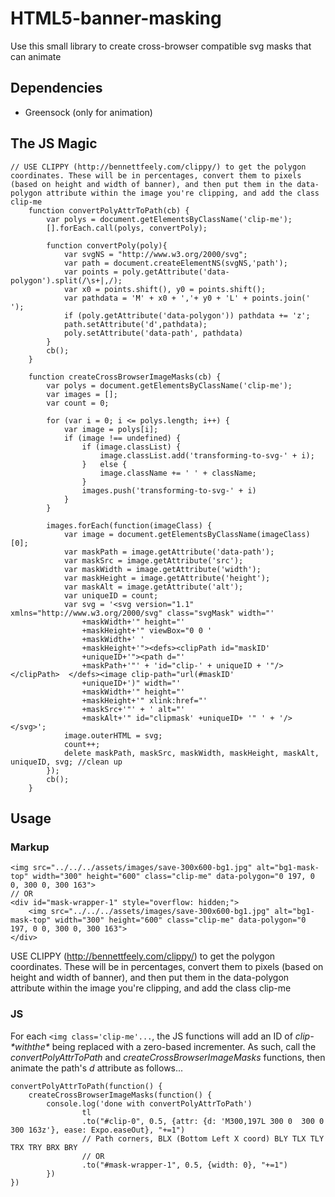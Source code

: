 # HTML5-banner-masking
Use this small library to create cross-browser compatible svg masks that can animate

## Dependencies
* Greensock (only for animation)

## The JS Magic
```
// USE CLIPPY (http://bennettfeely.com/clippy/) to get the polygon coordinates. These will be in percentages, convert them to pixels (based on height and width of banner), and then put them in the data-polygon attribute within the image you're clipping, and add the class clip-me
	function convertPolyAttrToPath(cb) {
		var polys = document.getElementsByClassName('clip-me');
		[].forEach.call(polys, convertPoly);

		function convertPoly(poly){
			var svgNS = "http://www.w3.org/2000/svg";
			var path = document.createElementNS(svgNS,'path');
			var points = poly.getAttribute('data-polygon').split(/\s+|,/);
			var x0 = points.shift(), y0 = points.shift();
			var pathdata = 'M' + x0 + ','+ y0 + 'L' + points.join(' ');
			if (poly.getAttribute('data-polygon')) pathdata += 'z';
			path.setAttribute('d',pathdata);
			poly.setAttribute('data-path', pathdata)
		}
		cb();
	}

	function createCrossBrowserImageMasks(cb) {
		var polys = document.getElementsByClassName('clip-me');
		var images = [];
		var count = 0;
		
		for (var i = 0; i <= polys.length; i++) {
			var image = polys[i];
			if (image !== undefined) {
				if (image.classList) {
					image.classList.add('transforming-to-svg-' + i);
				}	else {
					image.className += ' ' + className;
				}
				images.push('transforming-to-svg-' + i)
			}
		}

		images.forEach(function(imageClass) {
			var image = document.getElementsByClassName(imageClass)[0];
			var maskPath = image.getAttribute('data-path');
			var maskSrc = image.getAttribute('src');
			var maskWidth = image.getAttribute('width');
			var maskHeight = image.getAttribute('height');
			var maskAlt = image.getAttribute('alt');
			var uniqueID = count;
			var svg = '<svg version="1.1" xmlns="http://www.w3.org/2000/svg" class="svgMask" width="'
				+maskWidth+'" height="'
				+maskHeight+'" viewBox="0 0 '
				+maskWidth+' '
				+maskHeight+'"><defs><clipPath id="maskID'
				+uniqueID+'"><path d="'
				+maskPath+'"' + 'id="clip-' + uniqueID + '"/></clipPath>  </defs><image clip-path="url(#maskID'
				+uniqueID+')" width="'
				+maskWidth+'" height="'
				+maskHeight+'" xlink:href="'
				+maskSrc+'"' + ' alt="'
				+maskAlt+'" id="clipmask' +uniqueID+ '" ' + '/></svg>';
			image.outerHTML = svg;
			count++;
			delete maskPath, maskSrc, maskWidth, maskHeight, maskAlt, uniqueID, svg; //clean up
		});
		cb();
	}
```
## Usage
### Markup
```
<img src="../../../assets/images/save-300x600-bg1.jpg" alt="bg1-mask-top" width="300" height="600" class="clip-me" data-polygon="0 197, 0 0, 300 0, 300 163">
// OR
<div id="mask-wrapper-1" style="overflow: hidden;">
	<img src="../../../assets/images/save-300x600-bg1.jpg" alt="bg1-mask-top" width="300" height="600" class="clip-me" data-polygon="0 197, 0 0, 300 0, 300 163">
</div>
```
USE CLIPPY (http://bennettfeely.com/clippy/) to get the polygon coordinates. These will be in percentages, convert them to pixels (based on height and width of banner), and then put them in the data-polygon attribute within the image you're clipping, and add the class clip-me
### JS
For each `<img class='clip-me'...`, the JS functions will add an ID of *clip-$* with the *$* being replaced with a zero-based incrementer. As such, call the *convertPolyAttrToPath* and *createCrossBrowserImageMasks* functions, then animate the path's *d* attribute as follows... 
```
convertPolyAttrToPath(function() {
	createCrossBrowserImageMasks(function() {
		console.log('done with convertPolyAttrToPath')
				tl
				.to("#clip-0", 0.5, {attr: {d: 'M300,197L 300 0  300 0  300 163z'}, ease: Expo.easeOut}, "+=1")
				// Path corners, BLX (Bottom Left X coord) BLY TLX TLY TRX TRY BRX BRY 
				// OR
				.to("#mask-wrapper-1", 0.5, {width: 0}, "+=1")
		})
})
```
